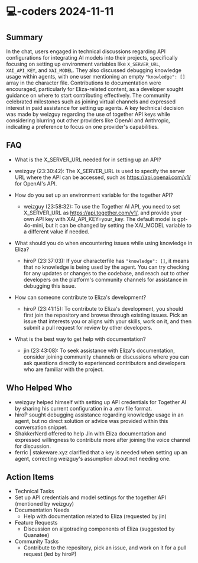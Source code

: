 # 💻-coders 2024-11-11

## Summary

In the chat, users engaged in technical discussions regarding API configurations for integrating AI models into their
projects, specifically focusing on setting up environment variables like `X_SERVER_URL`, `XAI_API_KEY`, and `XAI_MODEL`.
They also discussed debugging knowledge usage within agents, with one user mentioning an empty `"knowledge": []` array
in the character file. Contributions to documentation were encouraged, particularly for Eliza-related content, as a
developer sought guidance on where to start contributing effectively. The community celebrated milestones such as
joining virtual channels and expressed interest in paid assistance for setting up agents. A key technical decision was
made by weizguy regarding the use of together API keys while considering blurring out other providers like OpenAI and
Anthropic, indicating a preference to focus on one provider's capabilities.

## FAQ

- What is the X_SERVER_URL needed for in setting up an API?
- weizguy (23:30:42): The X_SERVER_URL is used to specify the server URL where the API can be accessed, such
  as https://api.openai.com/v1/ for OpenAI's API.

- How do you set up an environment variable for the together API?

    - weizguy (23:58:32): To use the Together AI API, you need to set X_SERVER_URL as https://api.together.com/v1/, and
      provide your own API key with XAI_API_KEY=your_key. The default model is gpt-4o-mini, but it can be changed by
      setting the XAI_MODEL variable to a different value if needed.

- What should you do when encountering issues while using knowledge in Eliza?

    - hiroP (23:37:03): If your characterfile has `"knowledge": []`, it means that no knowledge is being used by the
      agent. You can try checking for any updates or changes to the codebase, and reach out to other developers on the
      platform's community channels for assistance in debugging this issue.

- How can someone contribute to Eliza's development?

    - hiroP (23:41:15): To contribute to Eliza's development, you should first join the repository and browse through
      existing issues. Pick an issue that interests you or aligns with your skills, work on it, and then submit a pull
      request for review by other developers.

- What is the best way to get help with documentation?
    - jin (23:43:08): To seek assistance with Eliza's documentation, consider joining community channels or discussions
      where you can ask questions directly to experienced contributors and developers who are familiar with the project.

## Who Helped Who

- weizguy helped himself with setting up API credentials for Together AI by sharing his current configuration in a .env
  file format.
- hiroP sought debugging assistance regarding knowledge usage in an agent, but no direct solution or advice was provided within this conversation snippet.
- ShakkerNerd offered to help Jin with Eliza documentation and expressed willingness to contribute more after joining the voice channel for discussion.
- ferric | stakeware.xyz clarified that a key is needed when setting up an agent, correcting weizguy's assumption about not needing one.

## Action Items

- Technical Tasks
- Set up API credentials and model settings for the together API (mentioned by weizguy)
- Documentation Needs
    - Help with documentation related to Eliza (requested by jin)
- Feature Requests
    - Discussion on algotrading components of Eliza (suggested by Quanatee)
- Community Tasks
    - Contribute to the repository, pick an issue, and work on it for a pull request (led by hiroP)
